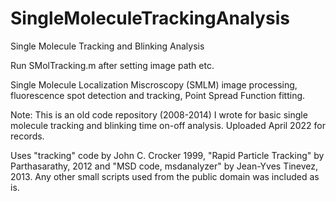 # SingleMoleculeTrackingAnalysis
Single Molecule Tracking and Blinking Analysis

Run SMolTracking.m after setting image path etc. 

Single Molecule Localization Miscroscopy (SMLM) image processing, fluorescence spot detection and tracking, Point Spread Function fitting.

Note: This is an old code repository (2008-2014) I wrote for basic single molecule tracking and blinking time on-off analysis. Uploaded April 2022 for records. 

Uses "tracking" code by John C. Crocker 1999,  "Rapid Particle Tracking" by Parthasarathy, 2012  and "MSD code, msdanalyzer" by Jean-Yves Tinevez, 2013.
Any other small scripts used from the public domain was included as is.
